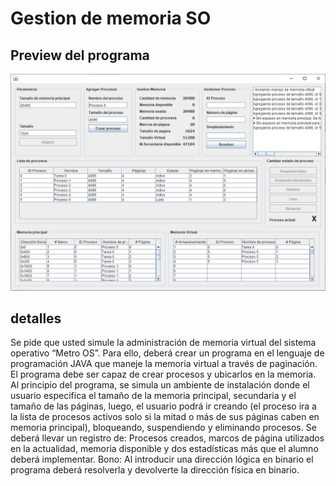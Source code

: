 # Gestion de memoria SO

## Preview del programa
![alt tag](https://github.com/pedroluisjuarez/SO-Gestion-Memoria/blob/master/imagenes/img01.PNG)

## detalles
Se pide que usted simule la administración de memoria virtual del sistema operativo “Metro OS”. Para ello, deberá crear un programa en el lenguaje de programación JAVA que maneje la memoria virtual a través de paginación. El programa debe ser capaz de crear procesos y ubicarlos en la memoria. Al principio del programa, se simula un ambiente de instalación donde el usuario especifica el tamaño de la memoria principal, secundaria y el tamaño de las páginas, luego, el usuario podrá ir creando (el proceso ira a la lista de procesos activos solo si la mitad o más de sus páginas caben en memoria principal), bloqueando, suspendiendo y eliminando procesos. Se deberá llevar un registro de: Procesos creados, marcos de página utilizados en la actualidad, memoria disponible y dos estadísticas más que el alumno deberá implementar.
Bono: Al introducir una dirección lógica en binario el programa deberá resolverla y devolverte la dirección física en binario.
